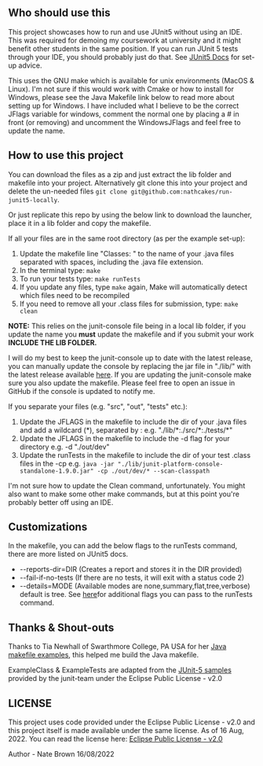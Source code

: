 ## Who should use this
This project showcases how to run and use JUnit5 without using an IDE. This was required for demoing my coursework at university and it might benefit other students in the same position.
If you can run JUnit 5 tests through your IDE, you should probably just do that. See [JUnit5 Docs](https://junit.org/junit5/docs/current/user-guide/#running-tests-ide) for set-up advice.

This uses the GNU make which is available for unix environments (MacOS & Linux). I'm not sure if this would work with Cmake or how to install for Windows, 
please see the Java Makefile link below to read more about setting up for Windows. I have included what I believe to be the correct JFlags variable for windows,
comment the normal one by placing a # in front (or removing) and uncomment the WindowsJFlags and feel free to update the name. 

## How to use this project 
You can download the files as a zip and just extract the lib folder and makefile into your project. Alternatively git clone this into your project and delete the un-needed files 
`git clone git@github.com:nathcakes/run-junit5-locally`. 

Or just replicate this repo by using the below link to download the launcher, place it in a lib folder and copy the makefile. 

If all your files are in the same root directory (as per the example set-up):
1. Update the makefile line "Classes: " to the name of your .java files separated with spaces, including the .java file extension.
2. In the terminal type: `make`  
3. To run your tests type: `make runTests`
4. If you update any files, type `make` again, Make will automatically detect which files need to be recompiled
5. If you need to remove all your .class files for submission, type: `make clean`

**NOTE:** This relies on the junit-console file being in a local lib folder, if you update the name you **must** update the makefile and if you submit your work **INCLUDE THE LIB FOLDER.**

I will do my best to keep the junit-console up to date with the latest release, you can manually update the console by replacing the jar file in "./lib/" with the latest release available [here](https://repo1.maven.org/maven2/org/junit/platform/junit-platform-console-standalone/).
If you are updating the junit-console make sure you also update the makefile. Please feel free to open an issue in GitHub if the console is updated to notify me. 

If you separate your files (e.g. "src", "out", "tests" etc.):
1. Update the JFLAGS in the makefile to include the dir of your .java files and add a wildcard (*), separated by : e.g. "./lib/\*:./src/\*:./tests/\*"
2. Update the JFLAGS in the makefile to include the -d flag for your directory e.g. -d "./out/dev"
3. Update the runTests in the makefile to include the dir of your test .class files in the -cp e.g. `java -jar "./lib/junit-platform-console-standalone-1.9.0.jar" -cp ./out/dev/* --scan-classpath`

I'm not sure how to update the Clean command, unfortunately. You might also want to make some other make commands, but at this point you're probably better off using an IDE.
## Customizations
In the makefile, you can add the below flags to the runTests command, there are more listed on JUnit5 docs.
- --reports-dir=DIR (Creates a report and stores it in the DIR provided)
- --fail-if-no-tests (If there are no tests, it will exit with a status code 2)
- --details=MODE (Available modes are none,summary,flat,tree,verbose) default is tree.
See [here](https://junit.org/junit5/docs/current/user-guide/#running-tests)for additional flags you can pass to the runTests command.


## Thanks & Shout-outs 
Thanks to Tia Newhall of Swarthmore College, PA USA for her [Java makefile examples](https://www.cs.swarthmore.edu/~newhall/unixhelp/javamakefiles.html), this helped me build the Java makefile.

ExampleClass & ExampleTests are adapted from the [JUnit-5 samples](https://github.com/junit-team/junit5-samples/tree/HEAD/junit5-jupiter-starter-gradle) provided by the junit-team under the Eclipse Public License - v2.0

## LICENSE 
This project uses code provided under the Eclipse Public License - v2.0 and this project itself is made available under the same license. As of 16 Aug, 2022.
You can read the license here: [Eclipse Public License - v2.0](http://www.eclipse.org/legal/epl-v20.html)

Author - Nate Brown 16/08/2022